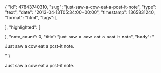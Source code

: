 {
  "id": 47843740310,
  "slug": "just-saw-a-cow-eat-a-post-it-note",
  "type": "text",
  "date": "2013-04-13T05:34:00+00:00",
  "timestamp": 1365831240,
  "format": "html",
  "tags": [

  ],
  "highlighted": [

  ],
  "note_count": 0,
  "title": "just-saw-a-cow-eat-a-post-it-note",
  "body": "<p>Just saw a cow eat a post-it note.</p>"
}

<p>Just saw a cow eat a post-it note.</p>